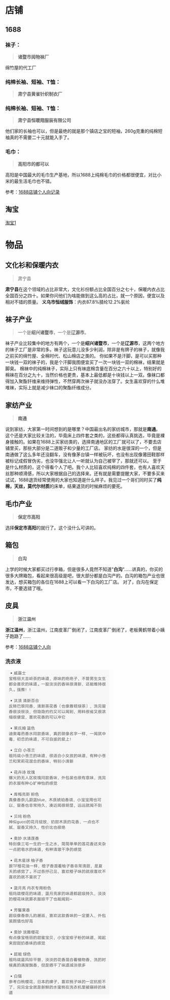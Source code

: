 # 店铺

## 1688

### 袜子：

> **诸暨市阅物袜厂**

绵竹屋的代工厂
### 纯棉长袖、短袖、T恤：

> **肃宁县黄雀针织制衣厂**

### 纯棉长袖、短袖、T恤： 

> **肃宁县恒暖翔服装有限公司**

他们家的长袖也可以，但是最绝的就是那个镇店之宝的短袖，260g克重的纯棉短袖真的不需要二十元就能入手了。

### 毛巾：

> **高阳市的都可以**

高阳是中国最大的毛巾生产基地，所以1688上纯棉毛巾的价格都很便宜，对比小米的最生活毛巾也不错。

参考：[1688店铺个人向记录](https://www.coolapk.com/feed/49766391?shareKey=MTllZjVkZmY0NWNjNjU4ZTU1N2U~&shareUid=21985332&shareFrom=com.coolapk.market_13.4.1)





## 淘宝

[淘宝1](https://www.coolapk.com/feed/49901931?shareKey=NDFhMjJhNTlhNDdiNjU4ZTVjZGY~&shareUid=21985332&shareFrom=com.coolapk.market_13.4.1)



# 物品

## 文化衫和保暖内衣

> 肃宁县

**肃宁县**在这个领域的占比非常大，文化衫份额占比全国百分之七十，保暖内衣占比全国百分之四十。如果你问他们为啥能做到这么高的占比，就一个原因，便宜以及相对不错的质量。
**义乌市恒绒服饰**：内衣87.8%腈纶12.2%氨纶

## 袜子产业

> 一个是**绍兴诸暨市**，一个是**辽源市**。

袜子产业比较集中的地方有两个，一个是**绍兴诸暨市**，一个是**辽源市**，这两个地方的袜子工厂是非常的多。袜子这玩意儿没多少利润，除非是有牌子的袜子，就像我之前买的绵竹屋、全棉时代、松山棉店之类的。
你如果不是汗脚，是可以买那种一块钱一双的袜子的，我是个汗脚我图便宜买了一次一块钱一双的棉袜，结果就是脚臭。
棉袜中的纯棉袜子，实际上只有袜底棉含量在百分之六十以上，特别好的棉袜在百分之九十，当然价格也更贵，基本上最低都是十块钱以上一双。像袜口都得加入聚酯钎维来维持弹性，不然穿两次袜子就没办法穿了。女生喜欢穿的什么堆堆袜，实际上就是减少袜口的聚酯纤维成分。

## 家纺产业

> **南通**

说到家纺，大家第一时间想到的是哪里？中国最出名的家纺城市，那就是**南通**。
这个还是大家比较关注的，毕竟床上四件套之类的，这些都得认真挑选，毕竟是裸身接触的。如果在1688上买家纺类的，选择南通地区的工厂就可以了，不要去店铺里买，那些大部分是二道贩子和少量的工厂店。
家纺的水是很深的一个，但是南通做了这么多年还没翻车，没有像茅台镇一样被玩坏，也没有出现像莆田鞋那样被标记成假冒伪劣，也没华强北让人一听就认为自己被宰了，那就还可以。
至于是什么材质的，这个得看个人了吧。我个人比较喜欢纯棉的四件套，也有人喜欢天丝那种顺滑感，所以大家根据自己的选择来。还有就是需要提醒大家，不要多买来试试，1688退货经常使用的大家也知道是什么样子。我见过一个哥们同时买了**纯棉，天丝，莫代尔材质**的床单，结果退货的时候麻烦的要死。

## 毛巾产业

> **保定市高阳**

选择**保定市高阳**的就行了。这个没什么可讲的。

## 箱包

> **白沟**

上学的时候大家都买过行李箱，但是很多人竟然不知道"**白沟**"……讲真的，你买的很多大牌箱包，看起来很高级是吧，很大部分都是白沟产的。白沟的箱包产业也很发达，想买箱包的各位在1688上可以看一下白沟的工厂店。
对了，白沟在保定市，不要选错了哦。

## 皮具

> **浙江温州**

**浙江温州**，浙江温州，江南皮革厂倒闭了，江南皮革厂倒闭了，老板黄鹤带着小姨子跑路了……

参考：[1688店铺个人向](https://www.coolapk.com/feed/49766391?shareKey=MTgyMDE0MTNiYjJmNjU4ZTVlMWE~&shareUid=21985332&shareFrom=com.coolapk.market_13.4.1)



### 洗衣液

![image-20231229134859470](./assets/image-20231229134859470.png)